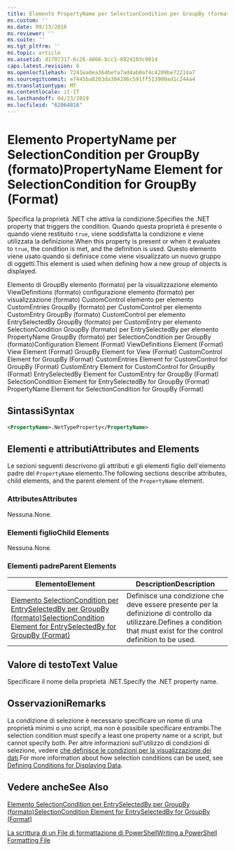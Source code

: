 ```yaml
---
title: Elemento PropertyName per SelectionCondition per GroupBy (formato) | Microsoft Docs
ms.custom: ''
ms.date: 09/13/2016
ms.reviewer: ''
ms.suite: ''
ms.tgt_pltfrm: ''
ms.topic: article
ms.assetid: d1707317-6c26-4866-bcc1-8924103c9014
caps.latest.revision: 6
ms.openlocfilehash: 7241ea0ea364befa7ad4ab0af4c4209be72214a7
ms.sourcegitcommit: e7445ba8203da304286c591ff513900ad1c244a4
ms.translationtype: MT
ms.contentlocale: it-IT
ms.lasthandoff: 04/23/2019
ms.locfileid: "62064816"
---
```

# <a name="propertyname-element-for-selectioncondition-for-groupby-format"></a><span data-ttu-id="7f698-102">Elemento PropertyName per SelectionCondition per GroupBy (formato)</span><span class="sxs-lookup"><span data-stu-id="7f698-102">PropertyName Element for SelectionCondition for GroupBy (Format)</span></span>

<span data-ttu-id="7f698-103">Specifica la proprietà .NET che attiva la condizione.</span><span class="sxs-lookup"><span data-stu-id="7f698-103">Specifies the .NET property that triggers the condition.</span></span> <span data-ttu-id="7f698-104">Quando questa proprietà è presente o quando viene restituito `true`, viene soddisfatta la condizione e viene utilizzata la definizione.</span><span class="sxs-lookup"><span data-stu-id="7f698-104">When this property is present or when it evaluates to `true`, the condition is met, and the definition is used.</span></span> <span data-ttu-id="7f698-105">Questo elemento viene usato quando si definisce come viene visualizzato un nuovo gruppo di oggetti.</span><span class="sxs-lookup"><span data-stu-id="7f698-105">This element is used when defining how a new group of objects is displayed.</span></span>

<span data-ttu-id="7f698-106">Elemento di GroupBy elemento (formato) per la visualizzazione elemento ViewDefinitions (formato) configurazione elemento (formato) per visualizzazione (formato) CustomControl elemento per elemento CustomEntries GroupBy (formato) per CustomControl per elemento CustomEntry GroupBy (formato) CustomControl per elemento EntrySelectedBy GroupBy (formato) per CustomEntry per elemento SelectionCondition GroupBy (formato) per EntrySelectedBy per elemento PropertyName GroupBy (formato) per SelectionCondition per GroupBy (formato)</span><span class="sxs-lookup"><span data-stu-id="7f698-106">Configuration Element (Format) ViewDefinitions Element (Format) View Element (Format) GroupBy Element for View (Format) CustomControl Element for GroupBy (Format) CustomEntries Element for CustomControl for GroupBy (Format) CustomEntry Element for CustomControl for GroupBy (Format) EntrySelectedBy Element for CustomEntry for GroupBy (Format) SelectionCondition Element for EntrySelectedBy for GroupBy (Format) PropertyName Element for SelectionCondition for GroupBy (Format)</span></span>

## <a name="syntax"></a><span data-ttu-id="7f698-107">Sintassi</span><span class="sxs-lookup"><span data-stu-id="7f698-107">Syntax</span></span>

```xml
<PropertyName>.NetTypeProperty</PropertyName>
```

## <a name="attributes-and-elements"></a><span data-ttu-id="7f698-108">Elementi e attributi</span><span class="sxs-lookup"><span data-stu-id="7f698-108">Attributes and Elements</span></span>

<span data-ttu-id="7f698-109">Le sezioni seguenti descrivono gli attributi e gli elementi figlio dell'elemento padre del `PropertyName` elemento.</span><span class="sxs-lookup"><span data-stu-id="7f698-109">The following sections describe attributes, child elements, and the parent element of the `PropertyName` element.</span></span>

### <a name="attributes"></a><span data-ttu-id="7f698-110">Attributes</span><span class="sxs-lookup"><span data-stu-id="7f698-110">Attributes</span></span>

<span data-ttu-id="7f698-111">Nessuna.</span><span class="sxs-lookup"><span data-stu-id="7f698-111">None.</span></span>

### <a name="child-elements"></a><span data-ttu-id="7f698-112">Elementi figlio</span><span class="sxs-lookup"><span data-stu-id="7f698-112">Child Elements</span></span>

<span data-ttu-id="7f698-113">Nessuna.</span><span class="sxs-lookup"><span data-stu-id="7f698-113">None.</span></span>

### <a name="parent-elements"></a><span data-ttu-id="7f698-114">Elementi padre</span><span class="sxs-lookup"><span data-stu-id="7f698-114">Parent Elements</span></span>

|<span data-ttu-id="7f698-115">Elemento</span><span class="sxs-lookup"><span data-stu-id="7f698-115">Element</span></span>|<span data-ttu-id="7f698-116">Description</span><span class="sxs-lookup"><span data-stu-id="7f698-116">Description</span></span>|
|-------------|-----------------|
|[<span data-ttu-id="7f698-117">Elemento SelectionCondition per EntrySelectedBy per GroupBy (formato)</span><span class="sxs-lookup"><span data-stu-id="7f698-117">SelectionCondition Element for EntrySelectedBy for GroupBy (Format)</span></span>](./selectioncondition-element-for-entryselectedby-for-groupby-format.md)|<span data-ttu-id="7f698-118">Definisce una condizione che deve essere presente per la definizione di controllo da utilizzare.</span><span class="sxs-lookup"><span data-stu-id="7f698-118">Defines a condition that must exist for the control definition to be used.</span></span>|

## <a name="text-value"></a><span data-ttu-id="7f698-119">Valore di testo</span><span class="sxs-lookup"><span data-stu-id="7f698-119">Text Value</span></span>

<span data-ttu-id="7f698-120">Specificare il nome della proprietà .NET.</span><span class="sxs-lookup"><span data-stu-id="7f698-120">Specify the .NET property name.</span></span>

## <a name="remarks"></a><span data-ttu-id="7f698-121">Osservazioni</span><span class="sxs-lookup"><span data-stu-id="7f698-121">Remarks</span></span>

<span data-ttu-id="7f698-122">La condizione di selezione è necessario specificare un nome di una proprietà minimi o uno script, ma non è possibile specificare entrambi.</span><span class="sxs-lookup"><span data-stu-id="7f698-122">The selection condition must specify a least one property name or a script, but cannot specify both.</span></span> <span data-ttu-id="7f698-123">Per altre informazioni sull'utilizzo di condizioni di selezione, vedere [che definisce le condizioni per la visualizzazione dei dati](./defining-conditions-for-displaying-data.md).</span><span class="sxs-lookup"><span data-stu-id="7f698-123">For more information about how selection conditions can be used, see [Defining Conditions for Displaying Data](./defining-conditions-for-displaying-data.md).</span></span>

## <a name="see-also"></a><span data-ttu-id="7f698-124">Vedere anche</span><span class="sxs-lookup"><span data-stu-id="7f698-124">See Also</span></span>

[<span data-ttu-id="7f698-125">Elemento SelectionCondition per EntrySelectedBy per GroupBy (formato)</span><span class="sxs-lookup"><span data-stu-id="7f698-125">SelectionCondition Element for EntrySelectedBy for GroupBy (Format)</span></span>](./selectioncondition-element-for-entryselectedby-for-groupby-format.md)

[<span data-ttu-id="7f698-126">La scrittura di un File di formattazione di PowerShell</span><span class="sxs-lookup"><span data-stu-id="7f698-126">Writing a PowerShell Formatting File</span></span>](./writing-a-powershell-formatting-file.md)
